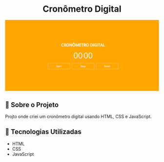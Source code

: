 <h1 align="center">Cronômetro Digital</h1>

<div align="center" id="top">
  <img src="./img/cronometro-design.png" alt="Cronômetro"/>

</div>

## 📁 Sobre o Projeto

Projto onde criei um cronômetro digital usando HTML, CSS e JavaScript.

##

## 🚀 Tecnologias Utilizadas

- HTML
- CSS
- JavaScript
